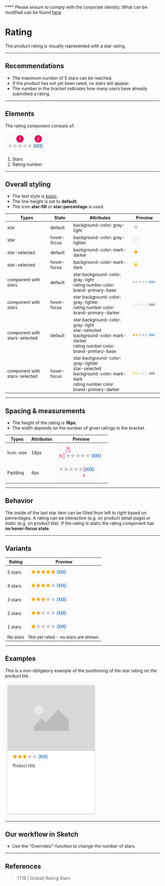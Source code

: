 ****<AlertInfo alertHeadline="Modifiable">
Please ensure to comply with the corporate identity. What can be modified can be found [here](#what-can-be-modified)
</AlertInfo>

# Rating

The product rating is visually represented with a star rating.

---

## Recommendations

- The maximum number of 5 stars can be reached.
- If the product has not yet been rated, no stars will appear.
- The number in the bracket indicates how many users have already submitted a rating.

---

## Elements

The rating component consists of:

![rating-element](assets/rating/elements@1x.png)

1. Stars
2. Rating number

---

## Overall styling

- The text style is [basic](../../../../Web/Design/General/Typography/Typography.md#basic).
- The line-height is set to **default**.
- The icon **star-fill** or **star-percentage** is used.

Types | State | Attributes | Preview
---------| ---------|----------|---------
star | default | background-color: gray-light | ![rating-default](assets/states/star-default@1x.png)
star | hover-focus | background-color: gray-lighter | ![rating-default](assets/states/star-default-hover-focus@1x.png)
star-selected | default | background-color: mark-darker  | ![rating-selected](assets/states/star-selected@1x.png)
star-selected | hover-focus | background-color: mark-dark | ![rating-hover-focus](assets/states/star-hover-focus@1x.png)
component with stars | default| star background-color: gray-light<br> rating number color: brand-primary-base| ![rating default](assets/rating@1x.png)
component with stars | hover-focus | star background-color: gray-lighter <br> rating number color: brand-primary-darker | ![rating hover-focus](assets/rating/star-1/interactive/hover-focus@1x.png)
component with stars-selected | default| star background-color: gray-light<br>star-selected background-color: mark-darker<br> rating number color: brand-primary-base| ![rating default](assets/rating-selected@1x.png)
component with stars-selected | hover-focus | star background-color: gray-lighter <br>star-selected background-color: mark-dark<br> rating number color brand-primary-darker| ![rating hover-focus](assets/rating/star-1/interactive/selected-hover-focus@1x.png)

---

## Spacing & measurements

- The height of the rating is **16px**.
- The width depends on the number of given ratings in the bracket.

| Types | Attributes | Preview |
|---|---|---|
| Icon-size | 16px | ![icon-size](assets/measurements/star-size@1x.png) |
| Padding | 4px| ![padding](assets/measurements/padding@1x.png) |

---

## Behavior

The inside of the last star item can be filled from left to right based on percentages.
A rating can be interactive (e.g. on product detail page) or static (e.g. on product tile). If the rating is static the rating component has **no hover-focus state**.

---

## Variants

| Rating |  Preview |
|---|---|
| 5 stars |![star 5](assets/rating/star-5@1x.png)|
| 4 stars |![star 4](assets/rating/star-4@1x.png)|
| 3 stars |![star 3](assets/rating/star-3@1x.png)|
| 2 stars |![star 2](assets/rating/star-2@1x.png)|
| 1 stars |![star 1](assets/rating/star-1@1x.png)|
| No stars | Not yet rated - no stars are shown. |

---

## Examples

 This is a non-obligatory example of the positioning of the star rating on the product tile.

![position](assets/example-rating@1x.png)

---

## Our workflow in Sketch

- Use the "Overrides"-function to change the number of stars.

---

## References

> [T16 | Global] Rating Stars
